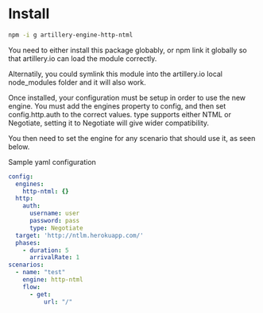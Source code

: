 # Install 

```bash
npm -i g artillery-engine-http-ntml
```

You need to either install this package globably, or npm link it globally so that artillery.io can load the module correctly.

Alternatily, you could symlink this module into the artillery.io local node_modules folder and it will also work.

Once installed, your configuration must be setup in order to use the new engine. You must add the engines property to config, and then set config.http.auth to the correct values. type supports either NTML or Negotiate, setting it to Negotiate will give wider compatibility.

You then need to set the engine for any scenario that should use it, as seen below.

Sample yaml configuration

```yaml
config:
  engines:
    http-ntml: {}
  http:
    auth:
      username: user
      password: pass
      type: Negotiate
  target: 'http://ntlm.herokuapp.com/'
  phases:
    - duration: 5
      arrivalRate: 1
scenarios:
  - name: "test"
    engine: http-ntml
    flow:
      - get:
          url: "/"

```